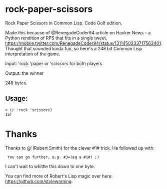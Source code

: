 # rock-paper-scissors
Rock Paper Scissors in Common Lisp. Code Golf edition.

Made this because of @RenegadeCoder94 article on Hacker News - a Python rendition of RPS that fits in a single tweet. https://mobile.twitter.com/RenegadeCoder94/status/1311450233717563401. Thought that sounded kinda fun, so here's a 248 bit Common Lisp interpretation of the game.

Input:  'rock 'paper or 'scissors for both players

Output: the winner

248 bytes.

## Usage:
    > (r 'rock 'scissors)
    1ST

# Thanks
Thanks to @'(Robert Smith) for the clever #1# trick. He followed up with:

     You can go further, e.g. #3=(eq a #1#) ;)
     
I can't wait to whittle this down to one byte.

You can find more of Robert's Lisp magic over here: https://github.com/stylewarning.
